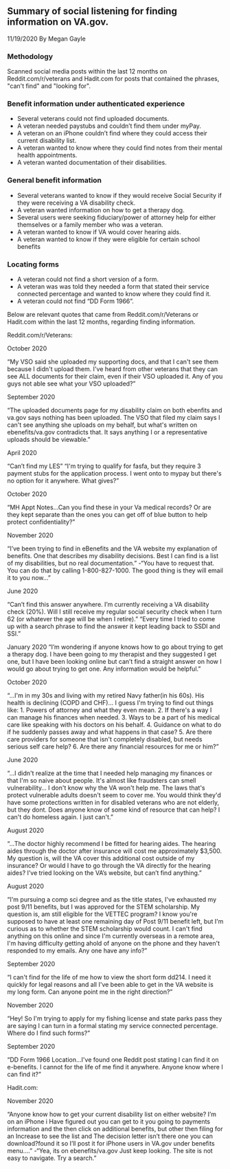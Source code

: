 ## Summary of social listening for finding information on VA.gov. 

11/19/2020 By Megan Gayle

### Methodology
Scanned social media posts within the last 12 months on Reddit.com/r/veterans and Hadit.com for posts that contained the phrases, "can't find" and "looking for".

### Benefit information under authenticated experience
- Several veterans could not find uploaded documents. 
- A veteran needed paystubs and couldn’t find them under myPay.
- A veteran on an iPhone couldn’t find where they could access their current disability list.
- A veteran wanted to know where they could find notes from their mental health appointments.
- A veteran wanted documentation of their disabilities. 

### General benefit information
- Several veterans  wanted to know if they would receive Social Security if they were receiving a VA disability check.
- A veteran wanted information on how to get a therapy dog.
- Several users were seeking fiduciary/power of attorney help for either themselves or a family member who was a veteran. 
- A veteran wanted to know if VA would cover hearing aids.
- A veteran wanted to know if they were eligible for certain school benefits


### Locating forms
- A veteran could not find a short version of a form.
- A veteran was was told they needed a form that stated their service connected percentage and wanted to know where they could find it.
- A veteran could not find “DD Form 1966”.


Below are relevant quotes that came from Reddit.com/r/Veterans or Hadit.com within the last 12 months, regarding finding information.

Reddit.com/r/Veterans:

October 2020

“My VSO said she uploaded my supporting docs, and that I can't see them because I didn't upload them. I've heard from other veterans that they can see ALL documents for their claim, even if their VSO uploaded it. Any of you guys not able see what your VSO uploaded?”

September 2020

“The uploaded documents page for my disability claim on both ebenfits and va.gov says nothing has been uploaded. The VSO that filed my claim says I can't see anything she uploads on my behalf, but what's written on ebenefits/va.gov contradicts that. It says anything I or a representative uploads should be viewable.”

April 2020

“Can’t find my LES” “I'm trying to qualify for fasfa, but they require 3 payment stubs for the application process. I went onto to mypay but there's no option for it anywhere. What gives?”

October 2020

“MH Appt Notes...Can you find these in your Va medical records? Or are they kept separate than the ones you can get off of blue button to help protect confidentiality?”
 
November 2020

“I’ve been trying to find in eBenefits and the VA website my explanation of benefits. One that describes my disability decisions. Best I can find is a list of my disabilities, but no real documentation.” 
-“You have to request that. You can do that by calling 1-800-827-1000. The good thing is they will email it to you now…”

June 2020

“Can’t find this answer anywhere. I’m currently receiving a VA disability check (20%). Will I still receive my regular social security check when I turn 62 (or whatever the age will be when I retire).”
“Every time I tried to come up with a search phrase to find the answer it kept leading back to SSDI and SSI.”

January 2020
“I’m wondering if anyone knows how to go about trying to get a therapy dog. I have been going to my therapist and they suggested I get one, but I have been looking online but can’t find a straight answer on how I would go about trying to get one. Any information would be helpful.”

October 2020

“...I'm in my 30s and living with my retired Navy father(in his 60s). His health is declining (COPD and CHF)... I guess I'm trying to find out things like: 1. Powers of attorney and what they even mean. 2. If there's a way I can manage his finances when needed. 3. Ways to be a part of his medical care like speaking with his doctors on his behalf. 4. Guidance on what to do if he suddenly passes away and what happens in that case? 5. Are there care providers for someone that isn't completely disabled, but needs serious self care help? 6. Are there any financial resources for me or him?”

June 2020

“...I didn't realize at the time that I needed help managing my finances or that I'm so naive about people. It's almost like fraudsters can smell vulnerability… I don't know why the VA won't help me. The laws that's protect vulnerable adults doesn't seem to cover me. You would think they'd have some protections written in for disabled veterans who are not elderly, but they dont. Does anyone know of some kind of resource that can help? I can't do homeless again. I just can't.”
 
August 2020

“...The doctor highly recommend I be fitted for hearing aides. The hearing aides through the doctor after insurance will cost me approximately $3,500. My question is, will the VA cover this additional cost outside of my insurance? Or would I have to go through the VA directly for the hearing aides? I’ve tried looking on the VA’s website, but can’t find anything.”
 
August 2020

“I'm pursuing a comp sci degree and as the title states, I've exhausted my post 9/11 benefits, but I was approved for the STEM scholarship. My question is, am still eligible for the VETTEC program? I know you're supposed to have at least one remaining day of Post 9/11 benefit left, but I'm curious as to whether the STEM scholarship would count. I can't find anything on this online and since I'm currently overseas in a remote area, I'm having difficulty getting ahold of anyone on the phone and they haven't responded to my emails. Any one have any info?”

September 2020

“I can't find for the life of me how to view the short form dd214. I need it quickly for legal reasons and all I've been able to get in the VA website is my long form. Can anyone point me in the right direction?” 

November 2020

“Hey! So I'm trying to apply for my fishing license and state parks pass they are saying I can turn in a formal stating my service connected percentage. Where do I find such forms?”

September 2020 

“DD Form 1966 Location...I've found one Reddit post stating I can find it on e-benefits. I cannot for the life of me find it anywhere. Anyone know where I can find it?”

Hadit.com:

November 2020

“Anyone know how to get your current disability list on either website? I’m on an iPhone i Have figured out you can get to it you going to payments information and the then click on additional benefits, but other then filing for an Increase to see the list and The decision letter isn’t there one you can download?found it so I’ll post it for iPhone users in VA.gov under benefits menu....” 
-“Yea, its on ebenefits/va.gov  Just keep looking.  The site is not easy to navigate.  Try a search.”


